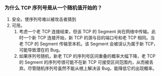 ### 为什么 TCP 序列号是从一个随机值开始的？
1. 安全。使序列号难以被攻击者猜到
2. 可用。 
    1. 考虑一个老 TCP 连接结束，但该 TCP 的 Segment 尚在网络中传输。此时一个新 TCP 连接开始，新 TCP 的源与目的端口号和老 TCP 相同。当老 TCP 的 Segment 传输至本机，该 Segment 会被误认为属于新 TCP，可能导致潜在的 Bug。
    2. 如果序列号随机，新老 TCP 的序列号区间重叠的概率大幅下降，老 TCP 的 Segment 的序列号很可能不在新 TCP 可接受区间范围内，从而被丢弃。尽管随机序列号虽然不能从根上解决该 Bug，能降低它的出现概率。
